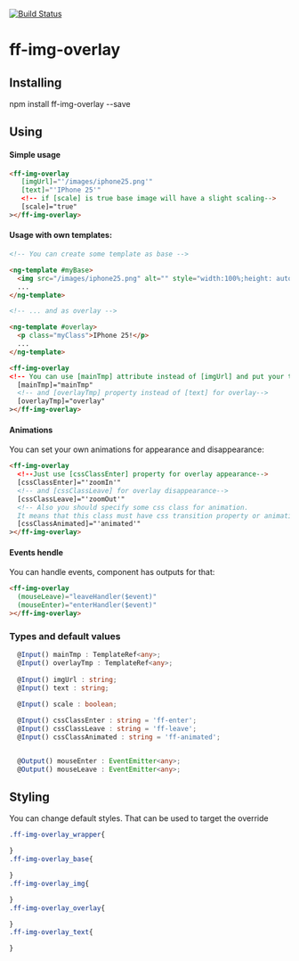 [![Build Status](https://travis-ci.org/frontendfreelancerdk/ff-img-overlay.svg?branch=master)](https://travis-ci.org/frontendfreelancerdk/ff-img-overlay)


# ff-img-overlay

## Installing 

npm install ff-img-overlay --save

## Using

#### Simple usage

```html
<ff-img-overlay 
   [imgUrl]="'/images/iphone25.png'" 
   [text]="'IPhone 25'"
   <!-- if [scale] is true base image will have a slight scaling-->
   [scale]="true"
></ff-img-overlay>
```

#### Usage with own templates:
```html
<!-- You can create some template as base -->

<ng-template #myBase>
  <img src="/images/iphone25.png" alt="" style="width:100%;height: auto; display: block">
  ...
</ng-template>

<!-- ... and as overlay -->

<ng-template #overlay>
  <p class="myClass">IPhone 25!</p>
  ...
</ng-template>

<ff-img-overlay
<!-- You can use [mainTmp] attribute instead of [imgUrl] and put your template reference variable for base-->
  [mainTmp]="mainTmp"
  <!-- and [overlayTmp] property instead of [text] for overlay-->
  [overlayTmp]="overlay"
></ff-img-overlay>
```

#### Animations
You can set your own animations for appearance and disappearance:
```html
<ff-img-overlay
  <!--Just use [cssClassEnter] property for overlay appearance-->
  [cssClassEnter]="'zoomIn'"
  <!-- and [cssClassLeave] for overlay disappearance-->
  [cssClassLeave]="'zoomOut'"
  <!-- Also you should specify some css class for animation. 
  It means that this class must have css transition property or animation-duration-->
  [cssClassAnimated]="'animated'"
></ff-img-overlay>
```

#### Events hendle

You can handle events, component has outputs for that:

```html
<ff-img-overlay
  (mouseLeave)="leaveHandler($event)"
  (mouseEnter)="enterHandler($event)"
></ff-img-overlay>
```

### Types and default values 
```typescript
  @Input() mainTmp : TemplateRef<any>;
  @Input() overlayTmp : TemplateRef<any>;
  
  @Input() imgUrl : string;
  @Input() text : string;
  
  @Input() scale : boolean;

  @Input() cssClassEnter : string = 'ff-enter';
  @Input() cssClassLeave : string = 'ff-leave';
  @Input() cssClassAnimated : string = 'ff-animated';


  @Output() mouseEnter : EventEmitter<any>;
  @Output() mouseLeave : EventEmitter<any>;
```

## Styling 

You can change default styles. That can be used to target the override 

```css
.ff-img-overlay_wrapper{

}
.ff-img-overlay_base{

}
.ff-img-overlay_img{

}
.ff-img-overlay_overlay{

}
.ff-img-overlay_text{

}

```
